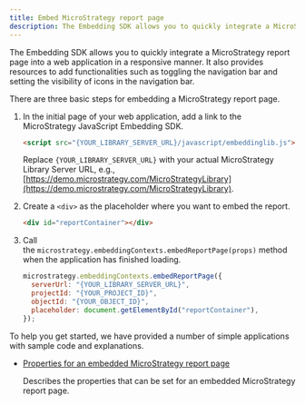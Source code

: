 ```yaml
---
title: Embed MicroStrategy report page
description: The Embedding SDK allows you to quickly integrate a MicroStrategy report page into a web application in a responsive manner. It also provides resources to add functionalities such as toggling the navigation bar and setting the visibility of icons in the navigation bar.
---
```


The Embedding SDK allows you to quickly integrate a MicroStrategy report page into a web application in a responsive manner. It also provides resources to add functionalities such as toggling the navigation bar and setting the visibility of icons in the navigation bar.

There are three basic steps for embedding a MicroStrategy report page.

1. In the initial page of your web application, add a link to the MicroStrategy JavaScript Embedding SDK.

   ```html
   <script src="{YOUR_LIBRARY_SERVER_URL}/javascript/embeddinglib.js"></script>
   ```

   Replace `{YOUR_LIBRARY_SERVER_URL}` with your actual MicroStrategy Library Server URL, e.g., [https://demo.microstrategy.com/MicroStrategyLibrary](https://demo.microstrategy.com/MicroStrategyLibrary).

1. Create a `<div>` as the placeholder where you want to embed the report.

   ```html
   <div id="reportContainer"></div>
   ```

1. Call the `microstrategy.embeddingContexts.embedReportPage(props)` method when the application has finished loading.

   ```js
   microstrategy.embeddingContexts.embedReportPage({
     serverUrl: "{YOUR_LIBRARY_SERVER_URL}",
     projectId: "{YOUR_PROJECT_ID}",
     objectId: "{YOUR_OBJECT_ID}",
     placeholder: document.getElementById("reportContainer"),
   });
   ```

To help you get started, we have provided a number of simple applications with sample code and explanations.

- [Properties for an embedded MicroStrategy report page](./embed-report-properties.md)

  Describes the properties that can be set for an embedded MicroStrategy report page.
